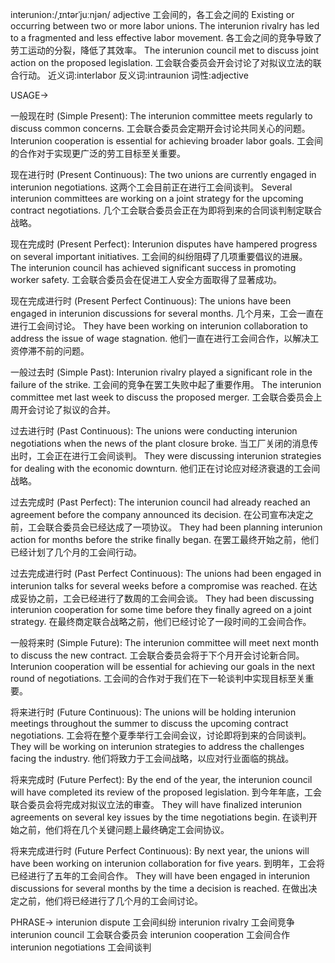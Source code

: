 interunion:/ˌɪntərˈjuːnjən/
adjective
工会间的，各工会之间的
Existing or occurring between two or more labor unions.
The interunion rivalry has led to a fragmented and less effective labor movement. 各工会之间的竞争导致了劳工运动的分裂，降低了其效率。
The interunion council met to discuss joint action on the proposed legislation. 工会联合委员会开会讨论了对拟议立法的联合行动。
近义词:interlabor
反义词:intraunion
词性:adjective


USAGE->

一般现在时 (Simple Present):
The interunion committee meets regularly to discuss common concerns. 工会联合委员会定期开会讨论共同关心的问题。
Interunion cooperation is essential for achieving broader labor goals. 工会间的合作对于实现更广泛的劳工目标至关重要。


现在进行时 (Present Continuous):
The two unions are currently engaged in interunion negotiations. 这两个工会目前正在进行工会间谈判。
Several interunion committees are working on a joint strategy for the upcoming contract negotiations.  几个工会联合委员会正在为即将到来的合同谈判制定联合战略。


现在完成时 (Present Perfect):
Interunion disputes have hampered progress on several important initiatives. 工会间的纠纷阻碍了几项重要倡议的进展。
The interunion council has achieved significant success in promoting worker safety. 工会联合委员会在促进工人安全方面取得了显著成功。


现在完成进行时 (Present Perfect Continuous):
The unions have been engaged in interunion discussions for several months.  几个月来，工会一直在进行工会间讨论。
They have been working on interunion collaboration to address the issue of wage stagnation. 他们一直在进行工会间合作，以解决工资停滞不前的问题。


一般过去时 (Simple Past):
Interunion rivalry played a significant role in the failure of the strike. 工会间的竞争在罢工失败中起了重要作用。
The interunion committee met last week to discuss the proposed merger. 工会联合委员会上周开会讨论了拟议的合并。


过去进行时 (Past Continuous):
The unions were conducting interunion negotiations when the news of the plant closure broke.  当工厂关闭的消息传出时，工会正在进行工会间谈判。
They were discussing interunion strategies for dealing with the economic downturn. 他们正在讨论应对经济衰退的工会间战略。


过去完成时 (Past Perfect):
The interunion council had already reached an agreement before the company announced its decision. 在公司宣布决定之前，工会联合委员会已经达成了一项协议。
They had been planning interunion action for months before the strike finally began. 在罢工最终开始之前，他们已经计划了几个月的工会间行动。


过去完成进行时 (Past Perfect Continuous):
The unions had been engaged in interunion talks for several weeks before a compromise was reached. 在达成妥协之前，工会已经进行了数周的工会间会谈。
They had been discussing interunion cooperation for some time before they finally agreed on a joint strategy. 在最终商定联合战略之前，他们已经讨论了一段时间的工会间合作。


一般将来时 (Simple Future):
The interunion committee will meet next month to discuss the new contract. 工会联合委员会将于下个月开会讨论新合同。
Interunion cooperation will be essential for achieving our goals in the next round of negotiations. 工会间的合作对于我们在下一轮谈判中实现目标至关重要。


将来进行时 (Future Continuous):
The unions will be holding interunion meetings throughout the summer to discuss the upcoming contract negotiations. 工会将在整个夏季举行工会间会议，讨论即将到来的合同谈判。
They will be working on interunion strategies to address the challenges facing the industry. 他们将致力于工会间战略，以应对行业面临的挑战。


将来完成时 (Future Perfect):
By the end of the year, the interunion council will have completed its review of the proposed legislation. 到今年年底，工会联合委员会将完成对拟议立法的审查。
They will have finalized interunion agreements on several key issues by the time negotiations begin. 在谈判开始之前，他们将在几个关键问题上最终确定工会间协议。


将来完成进行时 (Future Perfect Continuous):
By next year, the unions will have been working on interunion collaboration for five years. 到明年，工会将已经进行了五年的工会间合作。
They will have been engaged in interunion discussions for several months by the time a decision is reached. 在做出决定之前，他们将已经进行了几个月的工会间讨论。


PHRASE->
interunion dispute 工会间纠纷
interunion rivalry 工会间竞争
interunion council 工会联合委员会
interunion cooperation 工会间合作
interunion negotiations 工会间谈判
